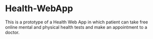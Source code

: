 # Health-WebApp
This is a prototype of a Health Web App in which patient can take free online mental and physical health tests and make an appointment to a doctor.
